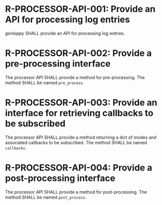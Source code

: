 # R-PROCESSOR-API-001: Provide an API for processing log entries #
*genloppy* SHALL provide an API for processing log entries.

# R-PROCESSOR-API-002: Provide a pre-processing interface #
The processor API SHALL provide a method for pre-processing. The method SHALL be named `pre_process`.

# R-PROCESSOR-API-003: Provide an interface for retrieving callbacks to be subscribed #
The processor API SHALL provide a method returning a dict of modes and associated callbacks to be subscribed. The method SHALL be named `callbacks`.

# R-PROCESSOR-API-004: Provide a post-processing interface #
The processor API SHALL provide a method for post-processing. The method SHALL be named `post_process`.
